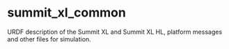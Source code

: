 # summit_xl_common
URDF description of the Summit XL and Summit XL HL, platform messages and other files for simulation.
